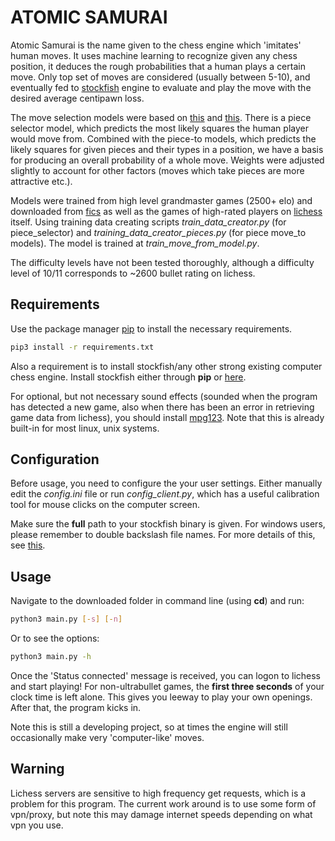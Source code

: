 # ATOMIC SAMURAI

Atomic Samurai is the name given to the chess engine which 'imitates' human moves. It uses machine learning to recognize given any chess position, it deduces the rough probabilities that a human plays a certain move. Only top set of moves are considered (usually between 5-10), and eventually fed to [stockfish](https://stockfishchess.org/) engine to evaluate and play the move with the desired average centipawn loss.

The move selection models were based on [this](https://towardsdatascience.com/predicting-professional-players-chess-moves-with-deep-learning-9de6e305109e) and [this](https://pdfs.semanticscholar.org/28a9/fff7208256de548c273e96487d750137c31d.pdf). There is a piece selector model, which predicts the most likely squares the human player would move from. Combined with the piece-to models, which predicts the likely squares for given pieces and their types in a position, we have a basis for producing an overall probability of a whole move. Weights were adjusted slightly to account for other factors (moves which take pieces are more attractive etc.).

Models were trained from high level grandmaster games (2500+ elo) and downloaded from [fics](https://www.ficsgames.org/) as well as the games of high-rated players on [lichess](https://lichess.org/) itself. Using training data creating scripts *train_data_creator.py* (for piece_selector) and *training_data_creator_pieces.py* (for piece move_to models). The model is trained at *train_move_from_model.py*.

The difficulty levels have not been tested thoroughly, although a difficulty level of 10/11 corresponds to ~2600 bullet rating on lichess.

## Requirements

Use the package manager [pip](https://pip.pypa.io/en/stable/) to install the necessary requirements.

```bash
pip3 install -r requirements.txt
```

Also a requirement is to install stockfish/any other strong existing computer chess engine. Install stockfish either through **pip** or [here](https://stockfishchess.org/).

For optional, but not necessary sound effects (sounded when the program has detected a new game, also when there has been an error in retrieving game data from lichess), you should install [mpg123](https://www.mpg123.de/download.shtml). Note that this is already built-in for most linux, unix systems.

## Configuration

Before usage, you need to configure the your user settings. Either manually edit the *config.ini* file or run *config_client.py*, which has a useful calibration tool for mouse clicks on the computer screen.

Make sure the **full** path to your stockfish binary is given. For windows users, please remember to double backslash file names. For more details of this, see [this](https://stackoverflow.com/questions/26662247/invalid-argument-error-and-python-not-reading-file/34616750).


## Usage

Navigate to the downloaded folder in command line (using **cd**) and run:

```bash
python3 main.py [-s] [-n]
```

Or to see the options:

```bash
python3 main.py -h
```

Once the 'Status connected' message is received, you can logon to lichess and start playing! For non-ultrabullet games, the **first three seconds** of your clock time is left alone. This gives you leeway to play your own openings. After that, the program kicks in.

Note this is still a developing project, so at times the engine will still occasionally make very 'computer-like' moves.

## Warning

Lichess servers are sensitive to high frequency get requests, which is a problem for this program. The current work around is to use some form of vpn/proxy, but note this may damage internet speeds depending on what vpn you use.
